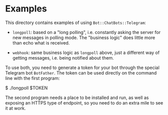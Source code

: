 # Examples

This directory contains examples of using `Bot::ChatBots::Telegram`:

- `longpoll`: based on a "long polling", i.e. constantly asking the
  server for new messages in polling mode. The "business logic" does
  little more than echo what is received.

- `webhook`: same business logic as `longpoll` above, just a different
  way of getting messages, i.e. being notified about them.

To use both, you need to generate a token for your bot through the
special Telegram bot `BotFather`. The token can be used directly on
the command line with the first program:

   $ ./longpoll $TOKEN

The second program needs a place to be installed and run, as well as
exposing an HTTPS type of endpoint, so you need to do an extra mile
to see it at work.

